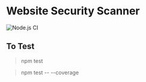 # Website Security Scanner

![Node.js CI](https://github.com/edwardwall/website-security-scanner/workflows/Node.js%20CI/badge.svg)

## To Test
> npm test

> npm test -- --coverage
